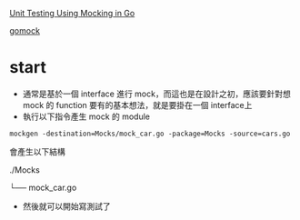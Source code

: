 [Unit Testing Using Mocking in Go](https://levelup.gitconnected.com/unit-testing-using-mocking-in-go-f281122f499f)

[gomock](https://github.com/golang/mock)

# start
- 通常是基於一個 interface 進行 mock，而這也是在設計之初，應該要針對想 mock 的 function 要有的基本想法，就是要掛在一個 interface上
- 執行以下指令產生 mock 的 module
```shell
mockgen -destination=Mocks/mock_car.go -package=Mocks -source=cars.go
```
會產生以下結構

./Mocks

└── mock_car.go

- 然後就可以開始寫測試了
